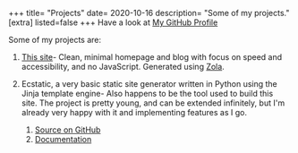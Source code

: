 +++
title= "Projects"
date= 2020-10-16
description= "Some of my projects."
[extra]
listed=false
+++
Have a look at [My GitHub Profile](https://github.com/RonitRay)

Some of my projects are:

1. [This site](https://github.com/RonitRay/personalwebsite)- Clean, minimal homepage and blog with focus on speed and accessibility, and no JavaScript. Generated using [Zola](https://www.getzola.org/).

2. Ecstatic, a very basic static site generator written in Python using the Jinja template engine- Also happens to be the tool used to build this site. The project is pretty young, and can be extended infinitely, but I'm already very happy with it and implementing features as I go.

    1. [Source on GitHub](https://github.com/RonitRay/ecstatic)
    1. [Documentation](/ecstatic-documentation)

